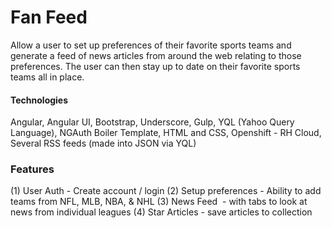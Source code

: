 # Fan Feed
​Allow a user to set up preferences of their favorite sports teams and generate a feed of news articles from around the web relating to those preferences. The user can then stay up to date on their favorite sports teams all in place.


#### Technologies
Angular,
Angular UI,
Bootstrap,
Underscore,
Gulp,
YQL (Yahoo Query Language),
NG­Auth Boiler Template,
HTML and CSS,
Openshift - RH Cloud,
Several RSS feeds (made into JSON via YQL)


### Features
(1) User Auth ­- Create account / login
(2) Setup preferences -­ Ability to add teams from NFL, MLB, NBA, & NHL
(3) News Feed ­ - with tabs to look at news from individual leagues
(4) Star Articles -­ save articles to collection
